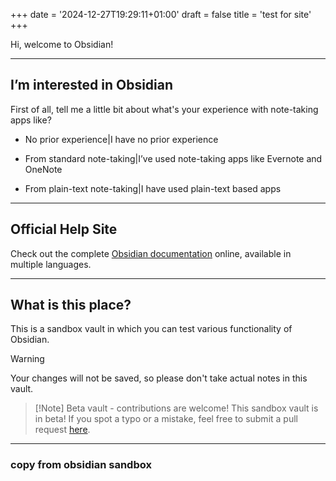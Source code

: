 +++
date = '2024-12-27T19:29:11+01:00'
draft = false
title = 'test for site'
+++

Hi, welcome to Obsidian!

---

## I’m interested in Obsidian

First of all, tell me a little bit about what's your experience with note-taking apps like?

- No prior experience|I have no prior experience

- From standard note-taking|I’ve used note-taking apps like Evernote and OneNote

- From plain-text note-taking|I have used plain-text based apps

---

## Official Help Site
Check out the complete [Obsidian documentation](https://help.obsidian.md/) online, available in multiple languages.

---

## What is this place?

This is a sandbox vault in which you can test various functionality of Obsidian. 

> [!Warning]
> Your changes will not be saved, so please don't take actual notes in this vault.

> [!Note] Beta vault - contributions are welcome!
> This sandbox vault is in beta! 
> If you spot a typo or a mistake, feel free to submit a pull request [here](https://github.com/obsidianmd/obsidian-docs/tree/master/Sandbox).

---
### copy from obsidian sandbox
